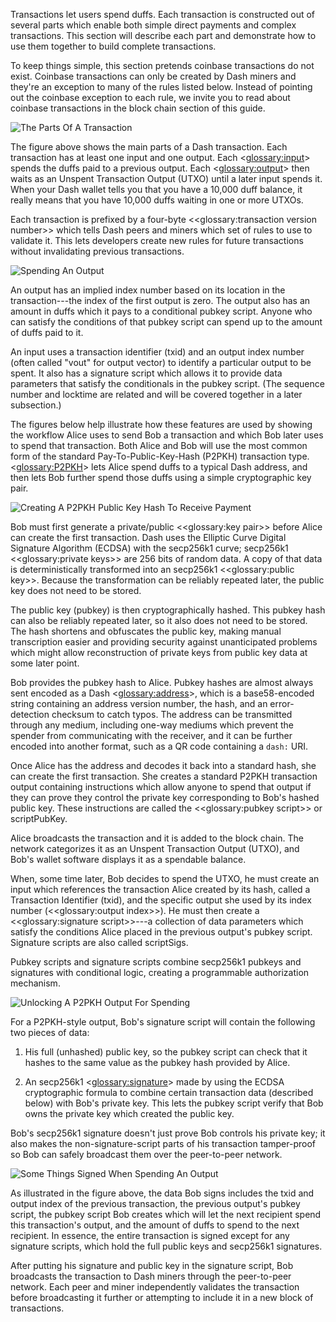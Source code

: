 Transactions let users spend duffs. Each transaction is constructed out of several parts which enable both simple direct payments and complex transactions. This section will describe each part and demonstrate how to use them together to build complete transactions.

To keep things simple, this section pretends coinbase transactions do not exist. Coinbase transactions can only be created by Dash miners and they're an exception to many of the rules listed below. Instead of pointing out the coinbase exception to each rule, we invite you to read about coinbase transactions in the block chain section of this guide.

![The Parts Of A Transaction](https://dash-docs.github.io/img/dev/en-tx-overview.svg)

The figure above shows the main parts of a Dash transaction. Each transaction has at least one input and one output. Each <<glossary:input>> spends the duffs paid to a previous output. Each <<glossary:output>> then waits as an Unspent Transaction Output (UTXO) until a later input spends it. When your Dash wallet tells you that you have a 10,000 duff balance, it really means that you have 10,000 duffs waiting in one or more UTXOs.

Each transaction is prefixed by a four-byte <<glossary:transaction version number>> which tells Dash peers and miners which set of rules to use to validate it.  This lets developers create new rules for future transactions without invalidating previous transactions.

![Spending An Output](https://dash-docs.github.io/img/dev/en-tx-overview-spending.svg)

An output has an implied index number based on its location in the transaction---the index of the first output is zero. The output also has an amount in duffs which it pays to a conditional pubkey script. Anyone who can satisfy the conditions of that pubkey script can spend up to the amount of duffs paid to it.

An input uses a transaction identifier (txid) and an output index number (often called "vout" for output vector) to identify a particular output to be spent. It also has a signature script which allows it to provide data parameters that satisfy the conditionals in the pubkey script. (The sequence number and locktime are related and will be covered together in a later subsection.)

The figures below help illustrate how these features are used by showing the workflow Alice uses to send Bob a transaction and which Bob later uses to spend that transaction. Both Alice and Bob will use the most common form of the standard Pay-To-Public-Key-Hash (P2PKH) transaction type. <<glossary:P2PKH>> lets Alice spend duffs to a typical Dash address, and then lets Bob further spend those duffs using a simple cryptographic key pair.

![Creating A P2PKH Public Key Hash To Receive Payment](https://dash-docs.github.io/img/dev/en-creating-p2pkh-output.svg)

Bob must first generate a private/public <<glossary:key pair>> before Alice can create the first transaction. Dash uses the Elliptic Curve Digital Signature Algorithm (ECDSA) with the secp256k1 curve; secp256k1 <<glossary:private keys>> are 256 bits of random data. A copy of that data is deterministically transformed into an secp256k1 <<glossary:public key>>. Because the transformation can be reliably repeated later, the public key does not need to be stored.

The public key (pubkey) is then cryptographically hashed. This pubkey hash can also be reliably repeated later, so it also does not need to be stored. The hash shortens and obfuscates the public key, making manual transcription easier and providing security against unanticipated problems which might allow reconstruction of private keys from public key data at some later point.

Bob provides the pubkey hash to Alice. Pubkey hashes are almost always sent encoded as a Dash <<glossary:address>>, which is a base58-encoded string containing an address version number, the hash, and an error-detection checksum to catch typos. The address can be transmitted through any medium, including one-way mediums which prevent the spender from communicating with the receiver, and it can be further encoded into another format, such as a QR code containing a `dash:` URI.

Once Alice has the address and decodes it back into a standard hash, she can create the first transaction. She creates a standard P2PKH transaction output containing instructions which allow anyone to spend that output if they can prove they control the private key corresponding to Bob's hashed public key. These instructions are called the <<glossary:pubkey script>>
or scriptPubKey.

Alice broadcasts the transaction and it is added to the block chain. The network categorizes it as an Unspent Transaction Output (UTXO), and Bob's wallet software displays it as a spendable balance.

When, some time later, Bob decides to spend the UTXO, he must create an input which references the transaction Alice created by its hash, called a Transaction Identifier (txid), and the specific output she used by its index number (<<glossary:output index>>). He must then create a <<glossary:signature script>>---a collection of data parameters which satisfy the conditions Alice placed in the previous output's pubkey script.  Signature scripts are also called scriptSigs.

Pubkey scripts and signature scripts combine secp256k1 pubkeys and signatures with conditional logic, creating a programmable authorization mechanism.

![Unlocking A P2PKH Output For Spending](https://dash-docs.github.io/img/dev/en-unlocking-p2pkh-output.svg)

For a P2PKH-style output, Bob's signature script will contain the following two pieces of data:

1. His full (unhashed) public key, so the pubkey script can check that it hashes to the same value as the pubkey hash provided by Alice.

2. An secp256k1 <<glossary:signature>> made by using the ECDSA cryptographic formula to combine certain transaction data (described below) with Bob's private key. This lets the pubkey script verify that Bob owns the private key which created the public key.

Bob's secp256k1 signature doesn't just prove Bob controls his private key; it also makes the non-signature-script parts of his transaction tamper-proof so Bob can safely broadcast them over the peer-to-peer network.

![Some Things Signed When Spending An Output](https://dash-docs.github.io/img/dev/en-signing-output-to-spend.svg)

As illustrated in the figure above, the data Bob signs includes the txid and output index of the previous transaction, the previous output's pubkey script, the pubkey script Bob creates which will let the next recipient spend this transaction's output, and the amount of duffs to spend to the next recipient. In essence, the entire transaction is signed except for any signature scripts, which hold the full public keys and secp256k1 signatures.

After putting his signature and public key in the signature script, Bob broadcasts the transaction to Dash miners through the peer-to-peer network. Each peer and miner independently validates the transaction before broadcasting it further or attempting to include it in a new block of transactions.